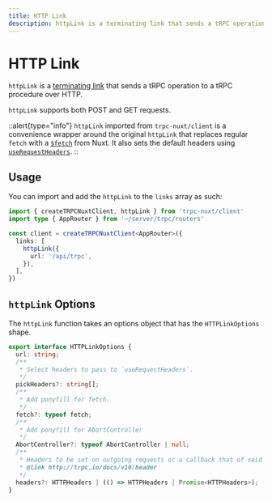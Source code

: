 ```yaml
---
title: HTTP Link
description: httpLink is a terminating link that sends a tRPC operation to a tRPC procedure over HTTP.
---
```


# HTTP Link

`httpLink` is a [terminating link](https://trpc.io/docs/links#the-terminating-link) that sends a tRPC operation to a tRPC procedure over HTTP.

`httpLink` supports both POST and GET requests.

::alert{type="info"}
`httpLink` imported from `trpc-nuxt/client` is a convenience wrapper around the original `httpLink` that replaces regular `fetch` with a [`$fetch`](https://nuxt.com/docs/api/utils/dollarfetch) from Nuxt. It also sets the default headers using [`useRequestHeaders`](https://nuxt.com/docs/api/composables/use-request-headers#userequestheaders).
::

## Usage

You can import and add the `httpLink` to the `links` array as such:

```ts
import { createTRPCNuxtClient, httpLink } from 'trpc-nuxt/client'
import type { AppRouter } from '~/server/trpc/routers'

const client = createTRPCNuxtClient<AppRouter>({
  links: [
    httpLink({
      url: '/api/trpc',
    }),
  ],
})
```

## `httpLink` Options

The `httpLink` function takes an options object that has the `HTTPLinkOptions` shape.

```ts
export interface HTTPLinkOptions {
  url: string;
  /**
   * Select headers to pass to `useRequestHeaders`.
   */
  pickHeaders?: string[];
  /**
   * Add ponyfill for fetch.
   */
  fetch?: typeof fetch;
  /**
   * Add ponyfill for AbortController
   */
  AbortController?: typeof AbortController | null;
  /**
   * Headers to be set on outgoing requests or a callback that of said headers
   * @link http://trpc.io/docs/v10/header
   */
  headers?: HTTPHeaders | (() => HTTPHeaders | Promise<HTTPHeaders>);
}
```
